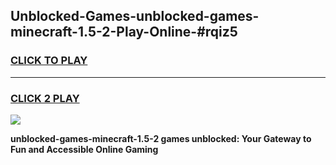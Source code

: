 
## Unblocked-Games-unblocked-games-minecraft-1.5-2-Play-Online-#rqiz5
<h3>
<a href="https://premium.freeplayer.one?title=unblocked-games-minecraft-1.5-2&ref=27F">CLICK TO PLAY</a></h3>
<hr>

<h3>
<a href="https://premium.freeplayer.one?title=unblocked-games-minecraft-1.5-2&ref=27F">CLICK 2 PLAY</a>
  
</h3>

<a href="https://premium.freeplayer.one?title=unblocked-games-minecraft-1.5-2&ref=27F"><img src="https://clearcache.store/games.png"></a>


**unblocked-games-minecraft-1.5-2 games unblocked: Your Gateway to Fun and Accessible Online Gaming**
